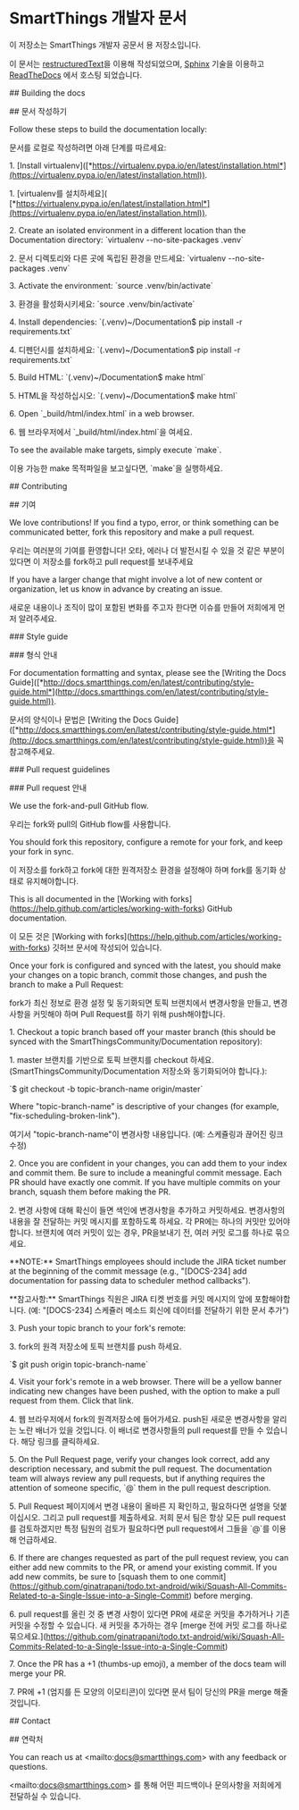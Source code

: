 # SmartThings 개발자 문서

이 저장소는 SmartThings 개발자 공문서 용 저장소입니다.

이 문서는 [restructuredText](http://docutils.sourceforge.net/rst.html)을
이용해 작성되었으며, [Sphinx](http://www.sphinx-doc.org/en/stable/) 기술을 이용하고
[ReadTheDocs](http://readthedocs.org) 에서 호스팅 되었습니다.

\#\# Building the docs

\#\# 문서 작성하기

Follow these steps to build the documentation locally:

문서를 로컬로 작성하려면 아래 단계를 따르세요:

1\. \[Install
virtualenv\]([*https://virtualenv.pypa.io/en/latest/installation.html*](https://virtualenv.pypa.io/en/latest/installation.html)).

1\. \[virtualenv를 설치하세요\](
[*https://virtualenv.pypa.io/en/latest/installation.html*](https://virtualenv.pypa.io/en/latest/installation.html)).

2\. Create an isolated environment in a different location than the
Documentation directory: \`virtualenv --no-site-packages .venv\`

2\. 문서 디렉토리와 다른 곳에 독립된 환경을 만드세요: \`virtualenv
--no-site-packages .venv\`

3\. Activate the environment: \`source .venv/bin/activate\`

3\. 환경을 활성화시키세요: \`source .venv/bin/activate\`

4\. Install dependencies: \`(.venv)\~/Documentation\$ pip install -r
requirements.txt\`

4\. 디펜던시를 설치하세요: \`(.venv)\~/Documentation\$ pip install -r
requirements.txt\`

5\. Build HTML: \`(.venv)\~/Documentation\$ make html\`

5\. HTML을 작성하십시오: \`(.venv)\~/Documentation\$ make html\`

6\. Open \`\_build/html/index.html\` in a web browser.

6\. 웹 브라우저에서 \`\_build/html/index.html\`을 여세요.

To see the available make targets, simply execute \`make\`.

이용 가능한 make 목적파일을 보고싶다면, \`make\`을 실행하세요.

\#\# Contributing

\#\# 기여

We love contributions! If you find a typo, error, or think something can
be communicated better, fork this repository and make a pull request.

우리는 여러분의 기여를 환영합니다! 오타, 에러나 더 발전시킬 수 있을 것
같은 부분이 있다면 이 저장소를 fork하고 pull request를 보내주세요

If you have a larger change that might involve a lot of new content or
organization, let us know in advance by creating an issue.

새로운 내용이나 조직이 많이 포함된 변화를 주고자 한다면 이슈를 만들어
저희에게 먼저 알려주세요.

\#\#\# Style guide

\#\#\# 형식 안내

For documentation formatting and syntax, please see the \[Writing the
Docs
Guide\]([*http://docs.smartthings.com/en/latest/contributing/style-guide.html*](http://docs.smartthings.com/en/latest/contributing/style-guide.html)).

문서의 양식이나 문법은 \[Writing the Docs
Guide\]([*http://docs.smartthings.com/en/latest/contributing/style-guide.html*](http://docs.smartthings.com/en/latest/contributing/style-guide.html))을
꼭 참고해주세요.

\#\#\# Pull request guidelines

\#\#\# Pull request 안내

We use the fork-and-pull GitHub flow.

우리는 fork와 pull의 GitHub flow를 사용합니다.

You should fork this repository, configure a remote for your fork, and
keep your fork in sync.

이 저장소를 fork하고 fork에 대한 원격저장소 환경을 설정해야 하며 fork를 동기화 상태로 유지해야합니다.

This is all documented in the \[Working with
forks\](https://help.github.com/articles/working-with-forks) GitHub
documentation.

이 모든 것은 \[Working with
forks\](https://help.github.com/articles/working-with-forks) 깃허브 문서에 작성되어 있습니다.

Once your fork is configured and synced with the latest, you should make
your changes on a topic branch, commit those changes, and push the
branch to make a Pull Request:

fork가 최신 정보로 환경 설정 및 동기화되면 토픽 브랜치에서 변경사항을 만들고, 변경사항을 커밋해야 하며 Pull Request를 하기 위해 push해야합니다.

1\. Checkout a topic branch based off your master branch (this should be
synced with the SmartThingsCommunity/Documentation repository):

1\. master 브랜치를 기반으로 토픽 브랜치를 checkout 하세요. (SmartThingsCommunity/Documentation 저장소와 동기화되어야 합니다.):

\`\$ git checkout -b topic-branch-name origin/master\`

Where "topic-branch-name" is descriptive of your changes (for example,
"fix-scheduling-broken-link").

여기서 "topic-branch-name"이 변경사항 내용입니다. (예: 스케쥴링과 끊어진 링크 수정)

2\. Once you are confident in your changes, you can add them to your
index and commit them. Be sure to include a meaningful commit message.
Each PR should have exactly one commit. If you have multiple commits on
your branch, squash them before making the PR.

2\. 변경 사항에 대해 확신이 들면 색인에 변경사항을 추가하고 커밋하세요. 변경사항의 내용을 잘 전달하는 커밋 메시지를 포함하도록 하세요. 
각 PR에는 하나의 커밋만 있어야합니다. 브랜치에 여러 커밋이 있는 경우, PR을보내기 전, 여러 커밋 로그를 하나로 묶으세요.

\*\*NOTE:\*\* SmartThings employees should include the JIRA ticket
number at the beginning of the commit message (e.g., "\[DOCS-234\] add
documentation for passing data to scheduler method callbacks").

\*\*참고사항:\*\* SmartThings 직원은 JIRA 티켓 번호를 커밋 메시지의 앞에 포함해야합니다. (예: "\[DOCS-234\] 스케쥴러 메소드 회신에 데이터를 전달하기 위한 문서 추가")

3\. Push your topic branch to your fork's remote:

3\. fork의 원격 저장소에 토픽 브랜치를 push 하세요.

\`\$ git push origin topic-branch-name\`

4\. Visit your fork's remote in a web browser. There will be a yellow
banner indicating new changes have been pushed, with the option to make
a pull request from them. Click that link.

4\. 웹 브라우저에서 fork의 원격저장소에 들어가세요. push된 새로운 변경사항을 알리는 노란 배너가 있을 것입니다. 이 배너로 변경사항들의 pull request를 만들 수 있습니다. 해당 링크를 클릭하세요.

5\. On the Pull Request page, verify your changes look correct, add any
description necessary, and submit the pull request. The documentation
team will always review any pull requests, but if anything requires the
attention of someone specific, \`@\` them in the pull request
description.

5\. Pull Request 페이지에서 변경 내용이 올바른 지 확인하고, 필요하다면 설명을 덧붙이십시오. 그리고 pull request를 제출하세요. 저희 문서 팀은 항상 모든 pull request를 검토하겠지만 특정 팀원의 검토가 필요하다면 pull request에서 그들을 \`@\`를 이용해 언급하세요.

6\. If there are changes requested as part of the pull request review,
you can either add new commits to the PR, or amend your existing commit.
If you add new commits, be sure to \[squash them to one
commit\](https://github.com/ginatrapani/todo.txt-android/wiki/Squash-All-Commits-Related-to-a-Single-Issue-into-a-Single-Commit)
before merging.

6\. pull request를 올린 것 중 변경 사항이 있다면 PR에 새로운 커밋을 추가하거나 기존 커밋을 수정할 수 있습니다.
새 커밋을 추가하는 경우 \[merge 전에 커밋 로그를 하나로 묶으세요.\](https://github.com/ginatrapani/todo.txt-android/wiki/Squash-All-Commits-Related-to-a-Single-Issue-into-a-Single-Commit)

7\. Once the PR has a +1 (thumbs-up emoji), a member of the docs team
will merge your PR.

7\. PR에 +1 (엄지를 든 모양의 이모티콘)이 있다면 문서 팀이 당신의 PR을 merge 해줄 것입니다.

\#\# Contact

\#\# 연락처

You can reach us at &lt;mailto:docs@smartthings.com&gt; with any
feedback or questions.

&lt;mailto:docs@smartthings.com&gt; 를 통해 어떤 피드백이나 문의사항을 저희에게 전달하실 수 있습니다.
